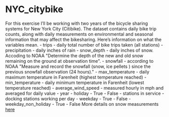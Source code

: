 # NYC_citybike

For this exercise I’ll be working with two years of the bicycle sharing systems for New York City (Citibike). The dataset contains daily bike trip counts, along with daily measurements on environmental and seasonal information that may affect the bikesharing.  Here’s information on what the variables mean.  - trips - daily total number of bike trips taken (all stations) - precipitation - daily inches of rain - snow_depth - daily inches of snow. Accoding to NOAA "Determine the depth of the new and old snow remaining on the ground at observation time". - snowfall - according to NOAA "Measure and record the snowfall (snow, ice pellets ) since the previous snowfall observation (24 hours)." - max_temperature - daily maximum temperature in Farenheit (highest temperature reached) - min_temperature - daily minimum temperature in Farenheit (lowest temperature reached) - average_wind_speed - measured hourly in mph and averaged for daily value - year  - holiday     - True     - False - stations in service - docking stations working per day - weekday     - True     - False - weekday_non_holiday     - True     - False  More details on snow measurements [here](https://www.weather.gov/gsp/snow)
